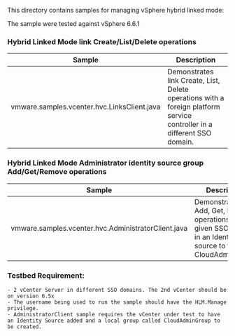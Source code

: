 This directory contains samples for managing vSphere hybrid linked mode:

The sample were tested against vSphere 6.6.1

### Hybrid Linked Mode link Create/List/Delete operations
Sample                                                                | Description
----------------------------------------------------------------------|--------------------------------------------------------------------------------------------------------------------------------------------------------------------------------------------------------------------------
vmware.samples.vcenter.hvc.LinksClient.java                             | Demonstrates link Create, List, Delete operations with a foreign platform service controller in a different SSO domain.

### Hybrid Linked Mode Administrator identity source group Add/Get/Remove operations
Sample                                                                      | Description
----------------------------------------------------------------------------|----------------------------------------------------------------------------------------------------------
vmware.samples.vcenter.hvc.AdministratorClient.java                         | Demonstrates Add, Get, Remove operations for a given SSO group in an Identity source to the CloudAdminGroup.

### Testbed Requirement:
    - 2 vCenter Server in different SSO domains. The 2nd vCenter should be on version 6.5x
    - The username being used to run the sample should have the HLM.Manage privilege.
    - AdministratorClient sample requires the vCenter under test to have an Identity Source added and a local group called CloudAdminGroup to be created.